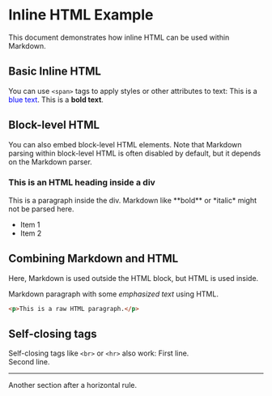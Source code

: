 # Inline HTML Example

This document demonstrates how inline HTML can be used within Markdown.

## Basic Inline HTML

You can use `<span>` tags to apply styles or other attributes to text:
This is a <span style="color: blue;">blue text</span>.
This is a <span style="font-weight: bold;">bold text</span>.

## Block-level HTML

You can also embed block-level HTML elements. Note that Markdown parsing within block-level HTML is often disabled by default, but it depends on the Markdown parser.

<div>
  <h3>This is an HTML heading inside a div</h3>
  <p>This is a paragraph inside the div. Markdown like **bold** or *italic* might not be parsed here.</p>
  <ul>
    <li>Item 1</li>
    <li>Item 2</li>
  </ul>
</div>

## Combining Markdown and HTML

Here, Markdown is used outside the HTML block, but HTML is used inside.

Markdown paragraph with some <em>emphasized text</em> using HTML.

```html
<p>This is a raw HTML paragraph.</p>
```

## Self-closing tags

Self-closing tags like `<br>` or `<hr>` also work:
First line.<br>Second line.
<hr>
Another section after a horizontal rule.
